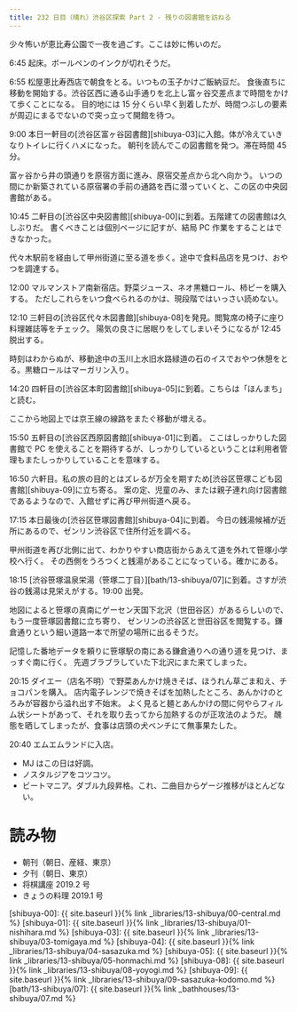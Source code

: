 ```yaml
---
title: 232 日目（晴れ）渋谷区探索 Part 2 - 残りの図書館を訪ねる
---
```


少々怖いが恵比寿公園で一夜を過ごす。ここは妙に怖いのだ。

6:45 起床。ボールペンのインクが切れそうだ。

6:55 松屋恵比寿西店で朝食をとる。いつもの玉子かけご飯納豆だ。
食後直ちに移動を開始する。渋谷区西に通る山手通りを北上し富ヶ谷交差点まで時間をかけて歩くことになる。
目的地には 15 分くらい早く到着したが、時間つぶしの要素が周辺にまるでないので突っ立って開館を待つ。

9:00 本日一軒目の[渋谷区富ヶ谷図書館][shibuya-03]に入館。体が冷えていきなりトイレに行くハメになった。
朝刊を読んでこの図書館を発つ。滞在時間 45 分。

富ヶ谷から井の頭通りを原宿方面に進み、原宿交差点から北へ向かう。
いつの間にか新築されている原宿署の手前の通路を西に潜っていくと、この区の中央図書館がある。

10:45 二軒目の[渋谷区中央図書館][shibuya-00]に到着。五階建ての図書館は久しぶりだ。
書くべきことは個別ページに記すが、結局 PC 作業をすることはできなかった。

代々木駅前を経由して甲州街道に至る道を歩く。途中で食料品店を見つけ、おやつを調達する。

12:00 マルマンストア南新宿店。野菜ジュース、ネオ黒糖ロール、柿ピーを購入する。
ただしこれらをいつ食べられるのかは、現段階ではいっさい読めない。

12:10 三軒目の[渋谷区代々木図書館][shibuya-08]を発見。閲覧席の椅子に座り料理雑誌等をチェック。
陽気の良さに居眠りをしてしまいそうになるが 12:45 脱出する。

時刻はわからぬが、移動途中の玉川上水旧水路緑道の石のイスでおやつ休憩をとる。黒糖ロールはマーガリン入り。

14:20 四軒目の[渋谷区本町図書館][shibuya-05]に到着。こちらは「ほんまち」と読む。

ここから地図上では京王線の線路をまたぐ移動が増える。

15:50 五軒目の[渋谷区西原図書館][shibuya-01]に到着。
ここはしっかりした図書館で PC を使えることを期待するが、しっかりしているということは利用者管理もまたしっかりしていることを意味する。

16:50 六軒目。私の旅の目的とはズレるが万全を期すため[渋谷区笹塚こども図書館][shibuya-09]に立ち寄る。
案の定、児童のみ、または親子連れ向け図書館であるようなので、入館せずに再び甲州街道へ戻る。

17:15 本日最後の[渋谷区笹塚図書館][shibuya-04]に到着。
今日の銭湯候補が近所にあるので、ゼンリン渋谷区で住所付近を調べる。

甲州街道を再び北側に出て、わかりやすい商店街からあえて道を外れて笹塚小学校へ行く。
その西側をうろつくと銭湯があることになっている。確かにある。

18:15 [渋谷笹塚温泉栄湯（笹塚二丁目）][bath/13-shibuya/07]に到着。さすが渋谷の銭湯は見栄えがする。19:00 出発。

地図によると笹塚の真南にゲーセン天国下北沢（世田谷区）があるらしいので、もう一度笹塚図書館に立ち寄り、
ゼンリンの渋谷区と世田谷区を閲覧する。鎌倉通りという細い道路一本で所望の場所に出るそうだ。

記憶した番地データを頼りに笹塚駅の南にある鎌倉通りへの通り道を見つけ、まっすぐ南に行く。
先週ブラブラしていた下北沢にまた来てしまった。

20:15 ダイエー（店名不明）で野菜あんかけ焼きそば、ほうれん草ごま和え、チョコパンを購入。
店内電子レンジで焼きそばを加熱したところ、あんかけのとろみが容器から溢れ出す不始末。
よく見ると麺とあんかけの間に何やらフィルム状シートがあって、それを取り去ってから加熱するのが正攻法のようだ。
醜態を晒してしまったが、食事は店頭の犬ベンチにて無事果たした。

20:40 エムエムランドに入店。
* MJ はこの日は好調。
* ノスタルジアをコツコツ。
* ビートマニア。ダブル九段昇格。これ、二曲目からゲージ推移がほとんどない。

# 読み物

* 朝刊（朝日、産経、東京）
* 夕刊（朝日、東京）
* 将棋講座 2019.2 号
* きょうの料理 2019.1 号

[shibuya-00]: {{ site.baseurl }}{% link _libraries/13-shibuya/00-central.md %}
[shibuya-01]: {{ site.baseurl }}{% link _libraries/13-shibuya/01-nishihara.md %}
[shibuya-03]: {{ site.baseurl }}{% link _libraries/13-shibuya/03-tomigaya.md %}
[shibuya-04]: {{ site.baseurl }}{% link _libraries/13-shibuya/04-sasazuka.md %}
[shibuya-05]: {{ site.baseurl }}{% link _libraries/13-shibuya/05-honmachi.md %}
[shibuya-08]: {{ site.baseurl }}{% link _libraries/13-shibuya/08-yoyogi.md %}
[shibuya-09]: {{ site.baseurl }}{% link _libraries/13-shibuya/09-sasazuka-kodomo.md %}
[bath/13-shibuya/07]: {{ site.baseurl }}{% link _bathhouses/13-shibuya/07.md %}
